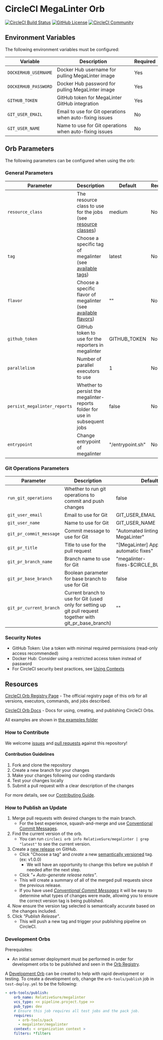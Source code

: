 # CircleCI MegaLinter Orb

[![CircleCI Build Status](https://circleci.com/gh/KubeArchitect/circleci-megalinter-orb.svg?style=shield "CircleCI Build Status")](https://circleci.com/gh/KubeArchitect/circleci-megalinter-orb) [![GitHub License](https://img.shields.io/badge/license-MIT-lightgrey.svg)](https://raw.githubusercontent.com/KubeArchitect/circleci-megalinter-orb/master/LICENSE) [![CircleCI Community](https://img.shields.io/badge/community-CircleCI%20Discuss-343434.svg)](https://discuss.circleci.com/c/ecosystem/orbs)

## Environment Variables

The following environment variables must be configured:

| Variable | Description | Required |
|----------|-------------|-----------|
| `DOCKERHUB_USERNAME` | Docker Hub username for pulling MegaLinter image | Yes |
| `DOCKERHUB_PASSWORD` | Docker Hub password for pulling MegaLinter image | Yes |
| `GITHUB_TOKEN` | GitHub token for MegaLinter GitHub integration | Yes |
| `GIT_USER_EMAIL` | Email to use for Git operations when auto-fixing issues | No |
| `GIT_USER_NAME` | Name to use for Git operations when auto-fixing issues | No |

## Orb Parameters

The following parameters can be configured when using the orb:

### General Parameters
| Parameter | Description | Default | Required |
|-----------|-------------|---------|-----------|
| `resource_class` | The resource class to use for the jobs (see [resource classes](https://circleci.com/docs/2.0/configuration-reference/#resource_class)) | medium | No |
| `tag` | Choose a specific tag of megalinter (see [available tags](https://hub.docker.com/r/oxsecurity/megalinter/tags)) | latest | No |
| `flavor` | Choose a specific flavor of megalinter (see [available flavors](https://megalinter.io/latest/flavors/)) | "" | No |
| `github_token` | GitHub token to use for the reporters in megalinter | GITHUB_TOKEN | No |
| `parallelism` | Number of parallel executors to use | 1 | No |
| `persist_megalinter_reports` | Whether to persist the megalinter-reports folder for use in subsequent jobs | false | No |
| `entrypoint` | Change entrypoint of megalinter | "/entrypoint.sh" | No |

### Git Operations Parameters
| Parameter | Description | Default | Required |
|-----------|-------------|---------|-----------|
| `run_git_operations` | Whether to run git operations to commit and push changes | false | No |
| `git_user_email` | Email to use for Git | GIT_USER_EMAIL | No |
| `git_user_name` | Name to use for Git | GIT_USER_NAME | No |
| `git_pr_commit_message` | Commit message to use for Git | "Automated linting fixes by MegaLinter" | No |
| `git_pr_title` | Title to use for the pull request | "[MegaLinter] Apply linters automatic fixes" | No |
| `git_pr_branch_name` | Branch name to use for Git | "megalinter-fixes-$CIRCLE_BUILD_NUM" | No |
| `git_pr_base_branch` | Boolean parameter for base branch to use for Git | false | No |
| `git_pr_current_branch` | Current branch to use for Git (used only for setting up git pull request together with git_pr_base_branch) | "" | No |

### Security Notes
- GitHub Token: Use a token with minimal required permissions (read-only access recommended)
- Docker Hub: Consider using a restricted access token instead of password
- For CircleCI security best practices, see [Using Contexts](https://circleci.com/docs/contexts/)

## Resources

[CircleCI Orb Registry Page](https://circleci.com/developer/orbs/orb/RelativeSure/megalinter) - The official registry page of this orb for all versions, executors, commands, and jobs described.

[CircleCI Orb Docs](https://circleci.com/docs/orb-intro/#section=configuration) - Docs for using, creating, and publishing CircleCI Orbs.

All examples are shown in [the examples folder](src/examples/)

### How to Contribute

We welcome [issues](https://github.com/RelativeSure/circleci-megalinter-orb/issues) and [pull requests](https://github.com/RelativeSure/circleci-megalinter-orb/pulls) against this repository!

#### Contribution Guidelines
1. Fork and clone the repository
2. Create a new branch for your changes
3. Make your changes following our coding standards
4. Test your changes locally
5. Submit a pull request with a clear description of the changes

For more details, see our [Contributing Guide](CONTRIBUTING.md).

### How to Publish an Update

1. Merge pull requests with desired changes to the main branch.
   - For the best experience, squash-and-merge and use [Conventional Commit Messages](https://conventionalcommits.org/).
2. Find the current version of the orb.
   - You can run `circleci orb info RelativeSure/megalinter | grep "latest"` to see the current version.
3. Create a [new release](https://github.com/RelativeSure/circleci-megalinter-orb/releases/new) on GitHub.
   - Click "Choose a tag" and _create_ a new [semantically versioned](http://semver.org/) tag. (ex: v1.0.0)
     - We will have an opportunity to change this before we publish if needed after the next step.
   - Click _"+ Auto-generate release notes"_.
   - This will create a summary of all of the merged pull requests since the previous release.
   - If you have used _[Conventional Commit Messages](https://conventionalcommits.org/)_ it will be easy to determine what types of changes were made, allowing you to ensure the correct version tag is being published.
4. Now ensure the version tag selected is semantically accurate based on the changes included.
5. Click _"Publish Release"_.
   - This will push a new tag and trigger your publishing pipeline on CircleCI.

### Development Orbs

Prerequisites:

- An initial semver deployment must be performed in order for development orbs to be published and seen in the [Orb Registry](https://circleci.com/developer/orbs).

A [Development Orb](https://circleci.com/docs/orb-concepts/#development-orbs) can be created to help with rapid development or testing. To create a development orb, change the `orb-tools/publish` job in `test-deploy.yml` to be the following:

```yaml
- orb-tools/publish:
    orb_name: RelativeSure/megalinter
    vcs_type: << pipeline.project.type >>
    pub_type: dev
    # Ensure this job requires all test jobs and the pack job.
    requires:
      - orb-tools/pack
      - megalinter/megalinter
    context: < organization context >
    filters: *filters
